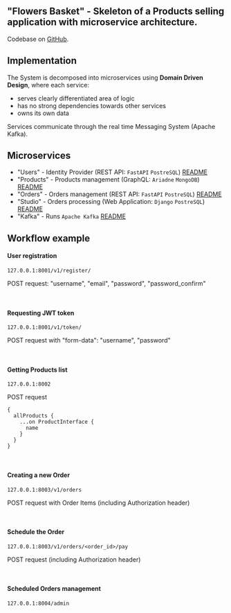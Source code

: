 ## "Flowers Basket" - Skeleton of a Products selling application with microservice architecture.

Codebase on [GitHub](https://github.com/ilivy/flowersbasket).

## Implementation

The System is decomposed into microservices using 
**Domain Driven Design**, where each service:
- serves clearly differentiated area of logic
- has no strong dependencies towards other services
- owns its own data

Services communicate through the real time Messaging System (Apache Kafka).

## Microservices

* "Users" - Identity Provider (REST API: `FastAPI` `PostreSQL`) [README](https://github.com/ilivy/flowersbasket/blob/main/users_ms/README.md)
* "Products" - Products management (GraphQL: `Ariadne` `MongoDB`) [README](https://github.com/ilivy/flowersbasket/blob/main/products_ms/README.md)
* "Orders" - Orders management (REST API: `FastAPI` `PostreSQL`) [README](https://github.com/ilivy/flowersbasket/blob/main/orders_ms/README.md)
* "Studio" - Orders processing (Web Application: `Django` `PostreSQL`) [README](https://github.com/ilivy/flowersbasket/blob/main/studio_ms/README.md)
* "Kafka" - Runs `Apache Kafka` [README](https://github.com/ilivy/flowersbasket/blob/main/kafka_ms/README.md)

## Workflow example

#### User registration

`127.0.0.1:8001/v1/register/`

POST request: "username", "email", "password", "password_confirm"

<br/>

#### Requesting JWT token

`127.0.0.1:8001/v1/token/`

POST request with "form-data": "username", "password"

<br/>

#### Getting Products list

`127.0.0.1:8002`

POST request
```console
{
  allProducts {
    ...on ProductInterface {
      name
    }
  }
}
```

<br/>

#### Creating a new Order
`127.0.0.1:8003/v1/orders`

POST request with Order Items (including Authorization header)

<br/>

#### Schedule the Order
`127.0.0.1:8003/v1/orders/<order_id>/pay`

POST request (including Authorization header)

<br/>

#### Scheduled Orders management
`127.0.0.1:8004/admin`